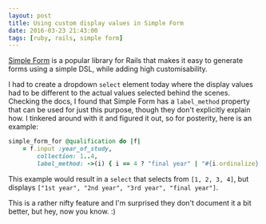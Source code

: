 ```yaml
---
layout: post
title: Using custom display values in Simple Form
date: 2016-03-23 21:43:00
tags: [ruby, rails, simple form]
---
```

[Simple Form](https://github.com/plataformatec/simple_form) is a popular library for Rails that makes it easy to generate forms using a simple DSL, while adding high customisability.

I had to create a dropdown `select` element today where the display values had to be different to the actual values selected behind the scenes. Checking the docs, I found that Simple Form has a `label_method` property that can be used for just this purpose, though they don't explicitly explain how. I tinkered around with it and figured it out, so for posterity, here is an example:

```ruby
simple_form_for @qualification do |f|
    = f.input :year_of_study,
        collection: 1..4,
        label_method: ->(i) { i == 4 ? "final year" | "#{i.ordinalize} year" }
```

This example would result in a `select` that selects from `[1, 2, 3, 4]`, but displays `["1st year", "2nd year", "3rd year", "final year"]`.

This is a rather nifty feature and I'm surprised they don't document it a bit better, but hey, now you know. :)
